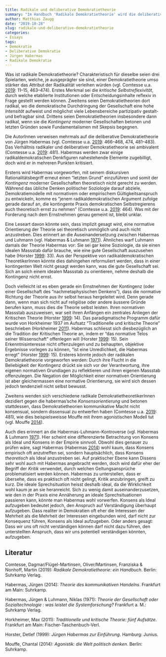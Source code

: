 ```yaml
---
title: Radikale und deliberative Demokratietheorie
summary: "Im Handbuch 'Radikale Demokratietheorie' wird die deliberative Demokratietheorie kritisiert. Sie nähme Kontingenz nicht ernst. Ausserdem sollte sie sich statt an Konsens, besser an Dissens orientieren. Eine Gegenkritik."
author: Matthias Zaugg
date: "2019-10-28"
slug: radikale-und-deliberative-demokratietheorie
categories:
- Essays
tags:
- Demokratie
- Deliberative Demokratie
- Jürgen Habermas
- Radikale Demokratie
---
```


Was ist radikale Demokratietheorie? Charakteristisch für dieselbe seien
drei Spielarten, welche, je ausgeprägter sie sind, einer
Demokratietheorie umso stärker das Attribut der Radikalität verleihen
würden (vgl. Comtesse u.a. [2019](#ref-Comtesse2019): 11–15, 463–474).
Erstes Merkmal sei die *kritische Selbstreflexivität*, durch welche
etablierte Institutionen oder Entscheidungsinhalte reflexiv in Frage
gestellt werden können. Zweitens seien Demokratietheorien dort radikal,
wo die demokratische Durchdringung der Gesellschaft eine hohe
*Intensität* aufweist und möglichst viele Lebensbereiche partizipativ
gestalt- und befragbar sind. Drittens seien Demokratietheorien
insbesondere dann radikal, wenn sie die *Kontingenz* moderner
Gesellschaften betonen und letzten Gründen sowie Fundamentalismen mit
Skepsis begegnen.

Die AutorInnen verweisen mehrmals auf die deliberative Demokratietheorie
von Jürgen Habermas (vgl. Comtesse u.a. [2019](#ref-Comtesse2019):
466–468, 474, 481–483). Das Verhältnis radikaler und deliberativer
Demokratietheorie sei ambivalent (Comtesse u.a.
[2019](#ref-Comtesse2019): 481). Habermas werden zwar einige
radikaldemokratischen Denkfiguren nahestehende Elemente zugebilligt,
doch wird er in mehreren Punkten kritisiert.

Erstens wird Habermas vorgeworfen, mit seinem diskursiven
Rationalitätsbegriff erneut einen “letzten Grund” einzuführen und somit
der *Kontingenz* moderner Gesellschaften theoretisch nicht gerecht zu
werden. Während das übliche Denken politischer Soziologie darauf
abziele, Demokratiemodelle mit normativem oder empirischem
Gültigkeitsanspruch zu entwickeln, komme es “jenem radikaldemokratischen
Argument zufolge gerade darauf an, die kontingente Praxis demokratischen
Selbstregierens auch theoretisch ernst zu nehmen” (Comtesse u.a.
[2019](#ref-Comtesse2019): 464). Was mit der Forderung nach dem
Ernstnehmen genau gemeint ist, bleibt unklar.

Eine Leseart davon könnte sein, dass implizit gesagt wird, eine
normative Orientierung der Theorie sei theoretisch unmöglich und auch
nicht anzustreben. Dies erinnert an die Auseinandersetzung zwischen
Habermas und Luhmann (vgl. Habermas & Luhmann
[1971](#ref-Habermas1971)). Ähnliches warf Luhmann damals der Theorie
Habermas vor: Sie sei gar keine Soziologie, da sie einen idealen
Massstab dafür brauche, wie eine gute Gesellschaft auszusehen habe
(Horster [1999](#ref-Horster1999): 33). Aus der Perspektive von
radikaldemokratischen TheoretikerInnen könnte dies dahingehen
reformuliert werden, dass in einer kontingenten Welt nicht gesagt werden
kann, was die gute Gesellschaft sei. Sich an solch einem idealen
Massstab zu orientieren, nehme deshalb die Kontingenz nicht ernst.

Doch vielleicht ist es eben gerade ein Ernstnehmen der Kontingenz (oder einer Gesellschaft
des “nachmetaphysischen Denkens”), dass die
normative Richtung der Theorie aus ihr selbst heraus hergeleitet wird.
Denn gerade dann, wenn man sich nicht auf religiöse oder andere äussere
Gründe berufen kann, muss dies die Theorie selbst leisten. Ihren
normativen Massstab auszuweisen, war seit ihren Anfängen ein zentrales
Anliegen der Kritischen Theorie (Horster [1999](#ref-Horster1999): 14).
Das paradigmatische Programm dafür wurde von Horkheimer 1937 im Aufsatz
“Traditionelle und kritische Theorie” beschrieben (Horkheimer
[2011](#ref-Horkheimer2011)). Habermas schliesst sich diesbezüglich an
die Tradition der Kritischen Theorie an, indem er “das normative Telos
seiner Wissenschaft” offenlegen will (Horster [1999](#ref-Horster1999):
15). Sein Erkenntnisinteresse nicht offenzulegen und zu behaupten,
objektive Ergebnisse vorlegen zu können, “ist eine Unredlichkeit, die
Habermas erregt” (Horster [1999](#ref-Horster1999): 15). Ersteres könnte
jedoch der radikalen Demokratietheorie vorgeworfen werden: Durch ihre
Flucht in die Beliebigkeit der Kontingenz drückt sie sich vor der
Verantwortung, ihre eigenen normativen Grundlagen zu reflektieren und
ihren eigenen Massstab offenzulegen. Die Negation der Möglichkeit einer
normativen Orientierung ist aber gleichermassen eine normative
Orientierung, sie wird sich dessen jedoch tendenziell nicht selbst
bewusst.

Zweitens wenden sich verschiedene radikale DemokratietheoretikerInnen
dezidiert gegen die habermas’sche *Konsensorientierung* und betonen
stattdessen, dass Demokratietheorien kommunikative Macht nicht
konsensual, sondern dissensual zu entwerfen haben (Comtesse u.a.
[2019](#ref-Comtesse2019): 481), wie dies beispielsweisse Mouffe mit
ihrem agonistischen Modell tut (vgl. Mouffe [2014](#ref-Mouffe2014)).

Auch dies erinnert an die Habermas-Luhmann-Kontroverse (vgl. Habermas &
Luhmann [1971](#ref-Habermas1971)). Hier scheint eine differenzierte
Betrachtung von Konsens als Ideal und Konsens in der Empirie sinnvoll.
Obwohl dies genauer zu prüfen wäre, sagt Habermas (Habermas
[2014](#ref-Habermas2014)) wohl kaum, dass Konsens empirisch oft
anzutreffen sei, sondern hauptsächlich, dass Konsens *theoretisch* als
Ideal anzustreben sei. Auf praktischer Ebene kann Dissens sehr wohl auch
mit Habermas angebracht werden, doch wird dafür eher der Begriff der
*Kritik* verwendet, durch welchen Geltungsansprüche problematisiert
werden können. Habermas zu unterstellen, dass er übersehe, dass es
praktisch oft nicht gelingt, Kritik anzubringen, greift zu kurz. Die
ideale Sprechsituation heisst deshalb ideal, da die Wirklichkeit wohl
kaum je an sie heranreicht. Sich zu wenig damit auseinanderzusetzen, wie
den in der Praxis eine Annäherung an ideale Sprechsituationen passieren
kann, könnte man Habermas wohl vorwerfen. Konsens als Ideal aufzugeben
bedeutet jedoch, den Anspruch auf Verständigung überhaupt aufzugeben.
Dass realiter in Demokratien oft eher die Interessen der Mehrheit als
die Mehrheit der Interessen eingebunden wird, darf nicht zur Konsequenz
führen, Konsens als Ideal aufzugeben. Oder anders gesagt: Dass wir uns
oft nicht verständigen können darf nicht dazu führen, den unterstellten
Anspruch, dass wir uns potentiell verständigen könnten, aufzugeben.

## Literatur 

<div id="refs" class="references" markdown="1">

<div id="ref-Comtesse2019" markdown="1">

Comtesse, Dagmar/Flügel-Martinsen, Oliver/Martinsen, Franziska &
Nonhoff, Martin (2019): *Radikale Demokratietheorie: ein Handbuch*.
Berlin: Suhrkamp Verlag.

</div>

<div id="ref-Habermas2014" markdown="1">

Habermas, Jürgen (2014): *Theorie des kommunikativen Handelns*.
Frankfurt am Main: Suhrkamp.

</div>

<div id="ref-Habermas1971" markdown="1">

Habermas, Jürgen & Luhmann, Niklas (1971): *Theorie der Gesellschaft
oder Sozialtechnologie : was leistet die Systemforschung?* Frankfurt a.
M.: Suhrkamp Verlag.

</div>

<div id="ref-Horkheimer2011" markdown="1">

Horkheimer, Max (2011): *Traditionelle und kritische Theorie: fünf
Aufsätze*. Frankfurt am Main: Fischer-Taschenbuch-Verl.

</div>

<div id="ref-Horster1999" markdown="1">

Horster, Detlef (1999): *Jürgen Habermas zur Einführung*. Hamburg:
Junius.

</div>

<div id="ref-Mouffe2014" markdown="1">

Mouffe, Chantal (2014): *Agonistik: die Welt politisch denken*. Berlin:
Suhrkamp.

</div>

</div>
